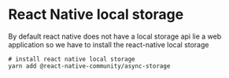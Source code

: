 # React Native local storage
By default react native does not have a local storage api lie a web application so we have to install the react-native local storage

```
# install react native local storage
yarn add @react-native-community/async-storage 

```
